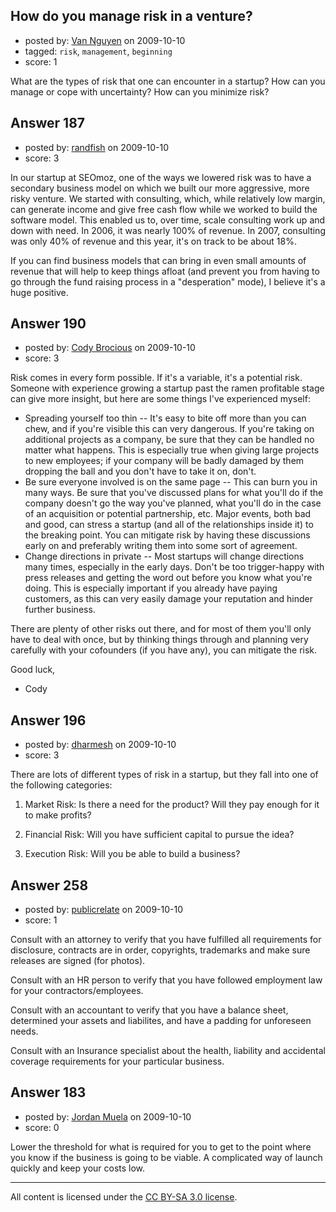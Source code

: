 ## How do you manage risk in a venture?

- posted by: [Van Nguyen](https://stackexchange.com/users/-1/121-van-nguyen) on 2009-10-10
- tagged: `risk`, `management`, `beginning`
- score: 1

What are the types of risk that one can encounter in a startup?  How can you manage or cope with uncertainty?  How can you minimize risk?  


## Answer 187

- posted by: [randfish](https://stackexchange.com/users/-1/105-randfish) on 2009-10-10
- score: 3

In our startup at SEOmoz, one of the ways we lowered risk was to have a secondary business model on which we built our more aggressive, more risky venture. We started with consulting, which, while relatively low margin, can generate income and give free cash flow while we worked to build the software model. This enabled us to, over time, scale consulting work up and down with need. In 2006, it was nearly 100% of revenue. In 2007, consulting was only 40% of revenue and this year, it's on track to be about 18%.

If you can find business models that can bring in even small amounts of revenue that will help to keep things afloat (and prevent you from having to go through the fund raising process in a "desperation" mode), I believe it's a huge positive.


## Answer 190

- posted by: [Cody Brocious](https://stackexchange.com/users/-1/136-cody-brocious) on 2009-10-10
- score: 3

Risk comes in every form possible.  If it's a variable, it's a potential risk.  Someone with experience growing a startup past the ramen profitable stage can give more insight, but here are some things I've experienced myself:

 - Spreading yourself too thin -- It's easy to bite off more than you can chew, and if you're visible this can very dangerous.  If you're taking on additional projects as a company, be sure that they can be handled no matter what happens.  This is especially true when giving large projects to new employees; if your company will be badly damaged by them dropping the ball and you don't have to take it on, don't.
 - Be sure everyone involved is on the same page -- This can burn you in many ways.  Be sure that you've discussed plans for what you'll do if the company doesn't go the way you've planned, what you'll do in the case of an acquisition or potential partnership, etc.  Major events, both bad and good, can stress a startup (and all of the relationships inside it) to the breaking point.  You can mitigate risk by having these discussions early on and preferably writing them into some sort of agreement.
 - Change directions in private -- Most startups will change directions many times, especially in the early days.  Don't be too trigger-happy with press releases and getting the word out before you know what you're doing.  This is especially important if you already have paying customers, as this can very easily damage your reputation and hinder further business.

There are plenty of other risks out there, and for most of them you'll only have to deal with once, but by thinking things through and planning very carefully with your cofounders (if you have any), you can mitigate the risk.

Good luck,
- Cody




## Answer 196

- posted by: [dharmesh](https://stackexchange.com/users/-1/4-dharmesh) on 2009-10-10
- score: 3

There are lots of different types of risk in a startup, but they fall into one of the following categories:

1) Market Risk:  Is there a need for the product?  Will they pay enough for it to make profits?

2) Financial Risk:  Will you have sufficient capital to pursue the idea?

3) Execution Risk:  Will you be able to build a business?




## Answer 258

- posted by: [publicrelate](https://stackexchange.com/users/-1/127-publicrelate) on 2009-10-10
- score: 1

Consult with an attorney to verify that you have fulfilled all requirements for disclosure, contracts are in order, copyrights, trademarks and make sure releases are signed (for photos).

Consult with an HR person to verify that you have followed employment law for your contractors/employees.

Consult with an accountant to verify that you have a balance sheet, determined your assets and liabilites, and have a padding for unforeseen needs.

Consult with an Insurance specialist about the health, liability and accidental coverage requirements for your particular business.


## Answer 183

- posted by: [Jordan Muela](https://stackexchange.com/users/-1/138-jordan-muela) on 2009-10-10
- score: 0

Lower the threshold for what is required for you to get to the point where you know if the business is going to be viable. A complicated way of launch quickly and keep your costs low.



---

All content is licensed under the [CC BY-SA 3.0 license](https://creativecommons.org/licenses/by-sa/3.0/).
